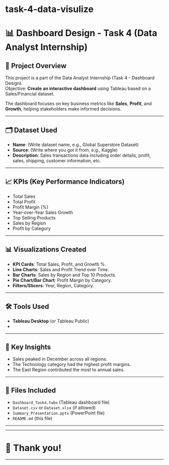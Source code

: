# task-4-data-visulize


# 📊 Dashboard Design - Task 4 (Data Analyst Internship)

## 📁 Project Overview
This project is a part of the Data Analyst Internship (Task 4 - Dashboard Design).  
Objective: **Create an interactive dashboard** using Tableau based on a Sales/Financial dataset.

The dashboard focuses on key business metrics like **Sales**, **Profit**, and **Growth**, helping stakeholders make informed decisions.

---

## 🗂 Dataset Used
- **Name**: (Write dataset name, e.g., Global Superstore Dataset)
- **Source**: (Write where you got it from, e.g., Kaggle)
- **Description**: Sales transactions data including order details, profit, sales, shipping, customer information, etc.

---

## 📈 KPIs (Key Performance Indicators)
- Total Sales
- Total Profit
- Profit Margin (%)
- Year-over-Year Sales Growth
- Top Selling Products
- Sales by Region
- Profit by Category

---

## 📊 Visualizations Created
- **KPI Cards**: Total Sales, Profit, and Growth %.
- **Line Charts**: Sales and Profit Trend over Time.
- **Bar Charts**: Sales by Region and Top 10 Products.
- **Pie Chart/Bar Chart**: Profit Margin by Category.
- **Filters/Slicers**: Year, Region, Category.

---

## 🛠 Tools Used
- **Tableau Desktop** (or Tableau Public)
-

---

## 🎯 Key Insights
-  Sales peaked in December across all regions.
-  The Technology category had the highest profit margins.
-  The East Region contributed the most to annual sales.

---

## 📂 Files Included
- `Dashboard_Task4.twbx` (Tableau dashboard file)
- `Dataset.csv` or `Dataset.xlsx` (if allowed)
- `Summary_Presentation.pptx` (PowerPoint file)
- `README.md` (this file)

---


---

# 🙌 Thank you!

---

